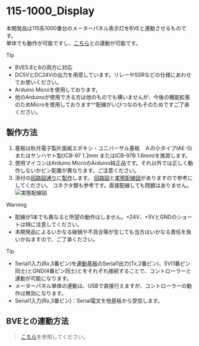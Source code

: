 # 115-1000_Display
本開発品は115系1000番台のメーターパネル表示灯をBVEと連動させるものです。  
単体でも動作が可能ですし、[こちら](https://github.com/GraphTechKEN/MC53_ME38_BVE_VM)との連動が可能です。

> [!TIP]
>- BVE5.8と6の両方に対応
>- DC5VとDC24Vの出力を用意しています。リレーやSSRなどの仕様にあわせてお使いください。
>- Arduino Microを使用しております。
>- 他のArduinoが使用できる方は他のものでも構いませんが、今後の機能拡張のためMicroを使用しております^^配線がいびつなのもそのためですご了承ください。

## 製作方法
1. 基板は秋月電子製片面紙エポキシ・ユニバーサル基板　Ａの小タイプ(AE-5)またはサンハヤト製(ICB-97 1.2mm またはICB-97B 1.6mm)を推奨します。
2. 使用マイコンはArduino MicroのArduino純正品です。それ以外では正しく動作しないかピン配置が異なります。ご注意ください。
4. 添付の[回路図通り](115-1000_Display_6.0.0.4.pdf)に[製作](115-1000_Display_6.0.0.4.png)します。
   [回路図](115-1000_Display_6.0.0.4.pdf)と[実態配線図](115-1000_Display_6.0.0.4.7.png)がありますので参考にしてください。
   コネクタ類も参考です。直接配線しても問題はありません。
   ![実態配線図](https://github.com/GraphTechKEN/115-1000_Display/blob/main/115-1000_Display_6.0.0.4.png)

> [!WARNING]
>- 配線が1本でも異なると所望の動作はしません。+24V、+5VとGNDのショートは特に注意してください。
>- 本開発品によるいかなる破損や不具合等が生じても当方はいかなる責任を負いかねますので、ご了承ください。

> [!TIP]
>- Serial1入力(Rx,3番ピン)を[連動基板](https://github.com/GraphTechKEN/MC53_ME38_BVE_VM)のSerial1出力(Tx,2番ピン)、5V(1番ピン同士)とGND(4番ピン同士)とをそれぞれ接続することで、コントローラーと連動が可能になります。
>- メーターパネル単体の連動は、USBで直接行えますが、コントローラーの動作は無効になります。
>- Serial1入力(Rx,3番ピン)：Serial電文を他基板から受信します。

## BVEとの連動方法
> [こちら](https://github.com/GraphTechKEN/SerialOutputEx)を参照してください。
